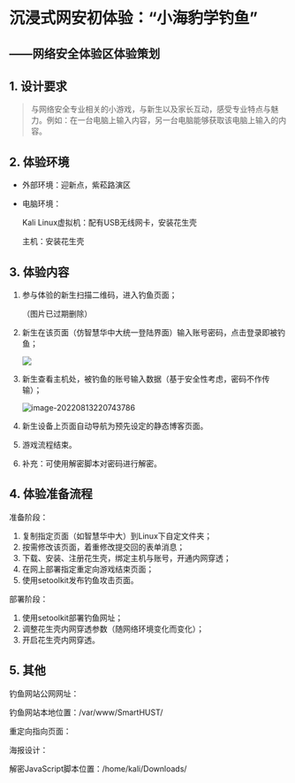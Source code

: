 # 沉浸式网安初体验：“小海豹学钓鱼”

## ——网络安全体验区体验策划

## 1. 设计要求

> 与网络安全专业相关的小游戏，与新生以及家长互动，感受专业特点与魅力。例如：在一台电脑上输入内容，另一台电脑能够获取该电脑上输入的内容。

## 2. 体验环境

- 外部环境：迎新点，紫菘路演区

- 电脑环境：

  Kali Linux虚拟机：配有USB无线网卡，安装花生壳

  主机：安装花生壳

## 3. 体验内容

1. 参与体验的新生扫描二维码，进入钓鱼页面；

   （图片已过期删除）

2. 新生在该页面（仿智慧华中大统一登陆界面）输入账号密码，点击登录即被钓鱼；

   ![](https://s2.loli.net/2022/08/13/cM5WNdpKTbCy4zO.png)

3. 新生查看主机处，被钓鱼的账号输入数据（基于安全性考虑，密码不作传输）；

   ![image-20220813220743786](https://s2.loli.net/2022/08/13/8FQGnhmlVKuU9Yq.png)

4. 新生设备上页面自动导航为预先设定的静态博客页面。

5. 游戏流程结束。

6. 补充：可使用解密脚本对密码进行解密。

## 4. 体验准备流程

准备阶段：

1. 复制指定页面（如智慧华中大）到Linux下自定文件夹；
2. 按需修改该页面，着重修改提交回的表单消息；
3. 下载、安装、注册花生壳，绑定主机与账号，开通内网穿透；
4. 在网上部署指定重定向游戏结束页面；
5. 使用setoolkit发布钓鱼攻击页面。

部署阶段：

1. 使用setoolkit部署钓鱼网址；
2. 调整花生壳内网穿透参数（随网络环境变化而变化）；
3. 开启花生壳内网穿透。

## 5. 其他

钓鱼网站公网网址：

钓鱼网站本地位置：/var/www/SmartHUST/

重定向指向页面：

海报设计：

解密JavaScript脚本位置：/home/kali/Downloads/






